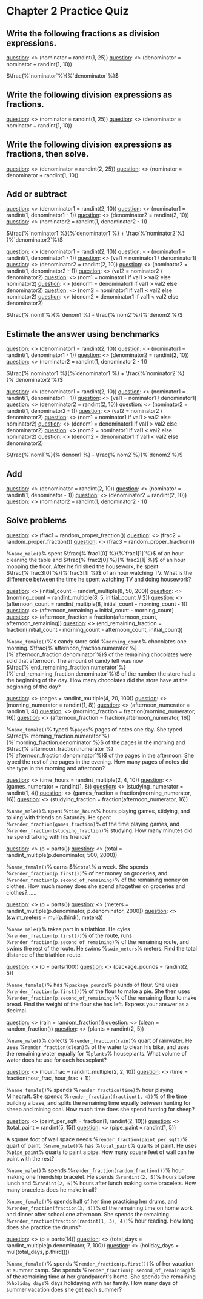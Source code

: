 # Chapter 2 Practice Quiz

## Write the following fractions as division expressions.

[question]: <> (config.count = 2)
[question]: <> (nominator = randint(1, 25))
[question]: <> (denominator = nominator + randint(1, 10))

$\frac{%`nominator`%}{%`denominator`%}$

## Write the following division expressions as fractions.

[question]: <> (config.count = 2)
[question]: <> (nominator = randint(1, 25))
[question]: <> (denominator = nominator + randint(1, 10))

$%`nominator`% \div %`denominator`%$

## Write the following division expressions as fractions, then solve.

[question]: <> (config.count = 2)
[question]: <> (denominator = randint(2, 25))
[question]: <> (nominator = denominator + randint(1, 10))

$%`nominator`% \div %`denominator`%$

## Add or subtract

[question]: <> (config.count = 2)
[question]: <> (denominator1 = randint(2, 10))
[question]: <> (nominator1 = randint(1, denominator1 - 1))
[question]: <> (denominator2 = randint(2, 10))
[question]: <> (nominator2 = randint(1, denominator2 - 1))

$\frac{%`nominator1`%}{%`denominator1`%} + \frac{%`nominator2`%}{%`denominator2`%}$

[question]: <> (config.count = 2)
[question]: <> (denominator1 = randint(2, 10))
[question]: <> (nominator1 = randint(1, denominator1 - 1))
[question]: <> (val1 = nominator1 / denominator1)
[question]: <> (denominator2 = randint(2, 10))
[question]: <> (nominator2 = randint(1, denominator2 - 1))
[question]: <> (val2 = nominator2 / denominator2)
[question]: <> (nom1 = nominator1 if val1 > val2 else nominator2)
[question]: <> (denom1 = denominator1 if val1 > val2 else denominator2)
[question]: <> (nom2 = nominator1 if val1 < val2 else nominator2)
[question]: <> (denom2 = denominator1 if val1 < val2 else denominator2)

$\frac{%`nom1`%}{%`denom1`%} - \frac{%`nom2`%}{%`denom2`%}$

## Estimate the answer using benchmarks

[question]: <> (config.count = 2)
[question]: <> (denominator1 = randint(2, 10))
[question]: <> (nominator1 = randint(1, denominator1 - 1))
[question]: <> (denominator2 = randint(2, 10))
[question]: <> (nominator2 = randint(1, denominator2 - 1))

$\frac{%`nominator1`%}{%`denominator1`%} + \frac{%`nominator2`%}{%`denominator2`%}$

[question]: <> (config.count = 2)
[question]: <> (denominator1 = randint(2, 10))
[question]: <> (nominator1 = randint(1, denominator1 - 1))
[question]: <> (val1 = nominator1 / denominator1)
[question]: <> (denominator2 = randint(2, 10))
[question]: <> (nominator2 = randint(1, denominator2 - 1))
[question]: <> (val2 = nominator2 / denominator2)
[question]: <> (nom1 = nominator1 if val1 > val2 else nominator2)
[question]: <> (denom1 = denominator1 if val1 > val2 else denominator2)
[question]: <> (nom2 = nominator1 if val1 < val2 else nominator2)
[question]: <> (denom2 = denominator1 if val1 < val2 else denominator2)

$\frac{%`nom1`%}{%`denom1`%} - \frac{%`nom2`%}{%`denom2`%}$

## Add

[question]: <> (config.count = 2)
[question]: <> (denominator = randint(2, 10))
[question]: <> (nominator = randint(1, denominator - 1))
[question]: <> (denominator2 = randint(2, 10))
[question]: <> (nominator2 = randint(1, denominator2 - 1))

$%`randint(2, 10)`%\frac{%`nominator2`%}{%`denominator2`%} + %`randint(2, 10)`% \frac{%`nominator`%}{%`denominator`%}$

## Solve problems

[question]: <> (frac1 = random_proper_fraction())
[question]: <> (frac2 = random_proper_fraction())
[question]: <> (frac3 = random_proper_fraction())

%`name_male()`% spent $\frac{%`frac1[0]`%}{%`frac1[1]`%}$ of an hour cleaning the table and $\frac{%`frac2[0]`%}{%`frac2[1]`%}$ of an hour mopping the floor. After he finished the housework, he spent $\frac{%`frac3[0]`%}{%`frac3[1]`%}$ of an hour watching TV. What is the difference between the time he spent watching TV and doing housework?

[question]: <> (initial_count = randint_multiple(8, 50, 200))
[question]: <> (morning_count = randint_multiple(8, 5, initial_count // 2))
[question]: <> (afternoon_count = randint_multiple(8, initial_count - morning_count - 1))
[question]: <> (afternoon_remaining = initial_count - morning_count)
[question]: <> (afternoon_fraction = fraction(afternoon_count, afternoon_remaining))
[question]: <> (end_remaining_fraction = fraction(initial_count - morning_count - afternoon_count, initial_count))

%`name_female()`%'s candy store sold %`morning_count`% chocolates one morning. $\frac{%`afternoon_fraction.numerator`%}{%`afternoon_fraction.denominator`%}$ of the remaining chocolates were sold that afternoon. The amount of candy left was now $\frac{%`end_remaining_fraction.numerator`%}{%`end_remaining_fraction.denominator`%}$ of the number the store had a the beginning of the day. How many chocolates did the store have at the beginning of the day?

[question]: <> (pages = randint_multiple(4, 20, 100))
[question]: <> (morning_numerator = randint(1, 8))
[question]: <> (afternoon_numerator = randint(1, 4))
[question]: <> (morning_fraction = fraction(morning_numerator, 16))
[question]: <> (afternoon_fraction = fraction(afternoon_numerator, 16))

%`name_female()`% typed %`pages`% pages of notes one day. She typed $\frac{%`morning_fraction.numerator`%}{%`morning_fraction.denominator`%}$ of the pages in the morning and $\frac{%`afternoon_fraction.numerator`%}{%`afternoon_fraction.denominator`%}$ of the pages in the afternoon. She typed the rest of the pages in the evening. How many pages of notes did she type in the morning and afternoon?

[question]: <> (time_hours = randint_multiple(2, 4, 10))
[question]: <> (games_numerator = randint(1, 8))
[question]: <> (studying_numerator = randint(1, 4))
[question]: <> (games_fraction = fraction(morning_numerator, 16))
[question]: <> (studying_fraction = fraction(afternoon_numerator, 16))

%`name_male()`% spent %`time_hours`% hours playing games, stidying, and talking with friends on Saturday. He spent %`render_fraction(games_fraction)`% of the time playing games, and %`render_fraction(studying_fraction)`% studying. How many minutes did he spend talking with his friends?

[question]: <> (p = parts())
[question]: <> (total = randint_multiple(p.denominator, 500, 2000))

%`name_female()`% earns \$%`total`% a week. She spends %`render_fraction(p.first())`% of her money on groceries, and %`render_fraction(p.second_of_remaining)`% of the remaining money on clothes. How much money does she spend altogether on groceries and clothes?......

[question]: <> (p = parts())
[question]: <> (meters = randint_multiple(p.denominator, p.denominator, 2000))
[question]: <> (swim_meters = mul(p.third(), meters))

%`name_male()`% takes part in a triathlon. He cyles %`render_fraction(p.first())`% of the route, runs %`render_fraction(p.second_of_remaining)`% of the remaining route, and swims the rest of the route. He swims %`swim_meters`% meters. Find the total distance of the triathlon route.

[question]: <> (p = parts(100))
[question]: <> (package_pounds = randint(2, 5))

%`name_female()`% has %`package_pounds`% pounds of flour. She uses %`render_fraction(p.first())`% of the flour to make a pie. She then uses %`render_fraction(p.second_of_remaining)`% of the remaining flour to make bread. Find the weight of the flour she has left. Express your answer as a decimal.

[question]: <> (rain = random_fraction())
[question]: <> (clean = random_fraction())
[question]: <> (plants = randint(2, 5))

%`name_male()`% collects %`render_fraction(rain)`% quart of rainwater. He uses %`render_fraction(clean)`% of the water to clean his bike, and uses the remaining water equally for %`plants`% houseplants. What volume of water does he use for each houseplant?

[question]: <> (hour_frac = randint_multiple(2, 2, 10))
[question]: <> (time = fraction(hour_frac, hour_frac + 1))

%`name_female()`% spends %`render_fraction(time)`% hour playing Minecraft. She spends %`render_fraction(fraction(1, 4))`% of the time building a base, and splits the remaining time equally between hunting for sheep and mining coal. How much time does she spend hunting for sheep?

[question]: <> (paint_per_sqft = fraction(1, randint(2, 10)))
[question]: <> (total_paint = randint(5, 15))
[question]: <> (pipe_paint = randint(1, 5))

A square foot of wall space needs %`render_fraction(paint_per_sqft)`% quart of paint. %`name_male()`% has %`total_paint`% quarts of paint. He uses %`pipe_paint`% quarts to paint a pipe. How many square feet of wall can he paint with the rest?

%`name_male()`% spends %`render_fraction(random_fraction())`% hour making one friendship bracelet. He spends %`randint(2, 5)`% hours before lunch and %`randint(2, 6)`% hours after lunch making some bracelets. How many bracelets does he make in all?

%`name_female()`% spends half of her time practicing her drums, and %`render_fraction(fraction(3, 4))`% of the remaining time on home work and dinner after school one afternoon. She spends the remaining %`render_fraction(fraction(randint(1, 3), 4))`% hour reading. How long does she practice the drums?

[question]: <> (p = parts(14))
[question]: <> (total_days = randint_multiple(p.denominator, 7, 100))
[question]: <> (holiday_days = mul(total_days, p.third()))

%`name_female()`% spends %`render_fraction(p.first())`% of her vacation at summer camp. She spends %`render_fraction(p.second_of_remaining)`% of the remaining time at her grandparent's home. She spends the remaining %`holiday_days`% days holidaying with her family. How many days of summer vacation does she get each summer?
